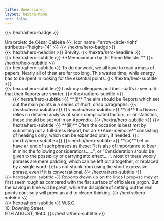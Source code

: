 ```yaml
---
title: Underscore_
layout: hextra-home
toc: false
---
```


{{< hextra/hero-badge >}}
  <div class="w-2 h-2 rounded-full bg-primary-400"></div>
  <span>Um projeto de César Caldeira</span>
  {{< icon name="arrow-circle-right" attributes="height=14" >}}
{{< /hextra/hero-badge >}}

<div class="mt-6 mb-6">
{{< hextra/hero-headline >}}
  Brevity.
{{< /hextra/hero-headline >}}
</div>

<div class="mb-12">
{{< hextra/hero-subtitle >}}
  **Memorandum by the Prime Minister.**
{{< /hextra/hero-subtitle >}}
</div>

<div class="mb-6">
{{< hextra/hero-subtitle >}}
  To do our work, we all have to read a mass of papers. Nearly all of them are far too long. This wastes time, while energy has to be spent in looking for the essential points.
{{< /hextra/hero-subtitle >}}
</div>

<div class="mb-6">
{{< hextra/hero-subtitle >}}
  I ask my colleagues and their staffs to see to it that their Reports are shorter.
{{< /hextra/hero-subtitle >}}
</div>

<div class="mt-6 mb-6" style="padding-left:5%">
{{< hextra/hero-subtitle >}}
  **(i)** The aim should be Reports which set out the main points in a series of short, crisp paragraphs.
{{< /hextra/hero-subtitle >}}
{{< hextra/hero-subtitle >}}
  **(ii)** If a Report relies on detailed analysis of some complicated factors, or on statistics, these should be set out in an Appendix.
{{< /hextra/hero-subtitle >}}
{{< hextra/hero-subtitle >}}
  **(iii)** Often the occasion is best met by submitting not a full-dress Report, but an **Aide-memoire** consisting of headings only, which can be expanded orally if needed.
{{< /hextra/hero-subtitle >}}
{{< hextra/hero-subtitle >}}
  **(iv)** Let us have an end of such phrases as these: "It is also of importance to bear in mind the following considerations......", or "Consideration should be given to the possibility of carrying into effect.....". Most of these woolly phrases are mere padding, which can be left out altogether, or replaced by a single word. Let us not shrink from using the short expressive phrase, even if it is conversational.
{{< /hextra/hero-subtitle >}}
</div>

<div class="mb-12">
{{< hextra/hero-subtitle >}}
  Reports drawn up on the lines I propose may at first seem rough as compared with the flat surface of officialese jargon. But the saving in time will be great, while the discipline of setting out the real points concisely will prove an aid to clearer thinking.
{{< /hextra/hero-subtitle >}}
</div>

<div class="mb-6">
{{< hextra/hero-subtitle >}}
  W.S.C. <br>
  10, Downing Street. <br>
  9TH AUGUST, 1940.
{{< /hextra/hero-subtitle >}}
</div>